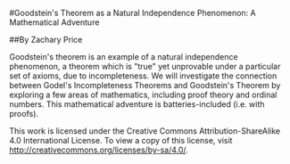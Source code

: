#Goodstein's Theorem as a Natural Independence Phenomenon: A Mathematical Adventure

##By Zachary Price

Goodstein's theorem is an example of a natural independence phenomenon, a theorem which is "true" yet unprovable under a particular set of axioms, due to incompleteness.
We will investigate the connection between Godel's Incompleteness Theorems and Goodstein's Theorem by exploring a few areas of mathematics, including proof theory and ordinal numbers.
This mathematical adventure is batteries-included (i.e. with proofs).

This work is licensed under the Creative Commons Attribution-ShareAlike 4.0 International License. To view a copy of this license, visit http://creativecommons.org/licenses/by-sa/4.0/.